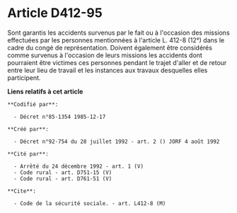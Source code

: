 # Article D412-95

Sont garantis les accidents survenus par le fait ou à l'occasion des missions effectuées par les personnes mentionnées à
l'article L. 412-8 (12°) dans le cadre du congé de représentation. Doivent également être considérés comme survenus à
l'occasion de leurs missions les accidents dont pourraient être victimes ces personnes pendant le trajet d'aller et de retour
entre leur lieu de travail et les instances aux travaux desquelles elles participent.

**Liens relatifs à cet article**

	**Codifié par**:

	  - Décret n°85-1354 1985-12-17

	**Créé par**:

	  - Décret n°92-754 du 28 juillet 1992 - art. 2 () JORF 4 août 1992

	**Cité par**:

	  - Arrêté du 24 décembre 1992 - art. 1 (V)
	  - Code rural - art. D751-15 (V)
	  - Code rural - art. D761-51 (V)

	**Cite**:

	  - Code de la sécurité sociale. - art. L412-8 (M)
